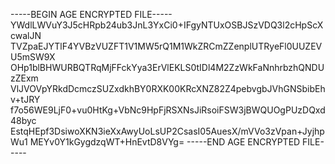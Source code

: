 -----BEGIN AGE ENCRYPTED FILE-----
YWdlLWVuY3J5cHRpb24ub3JnL3YxCi0+IFgyNTUxOSBJSzVDQ3l2cHpScXcwalJN
TVZpaEJYTlF4YVBzVUZFT1V1MW5rQ1M1WkZRCmZZenplUTRyeFl0UUZEVU5mSW9X
OHp1blBHWURBQTRqMjFFckYya3ErVlEKLS0tIDl4M2ZzWkFaNnhrbzhQNDUzZExm
VlJVOVpYRkdDcmczSUZxdkhBY0RXK00KRcXNZ82Z4pebvgbJVhGNSbibEhv+tJRY
f7o56WE9LjF0+vu0HtKg+VbNc9HpFjRSXNsJiRsoiFSW3jBWQUOgPUzDQxd48byc
EstqHEpf3DsiwoXKN3ieXxAwyUoLsUP2CsasI05AuesX/mVVo3zVpan+JyjhpWu1
MEYv0Y1kGygdzqWT+HnEvtD8VYg=
-----END AGE ENCRYPTED FILE-----
